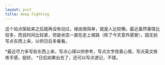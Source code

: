 ```yaml
---
layout: post
title: Keep Fighting
---
```


这个站点架起来之后就再没有动过，缘由很简单，就是人比较懒。最近虽然事情比较多，而且时间比较紧，但是状态一直在走上坡路（除了今天意外感冒），固无妨写点东西上来，以供日后多看看。

*最近尽力多写些东西上来，写点心得以供参考，写点文字改善心情，写点英文练练手感，挺好。
*日后如果出去了，还可以写点游记，不错。